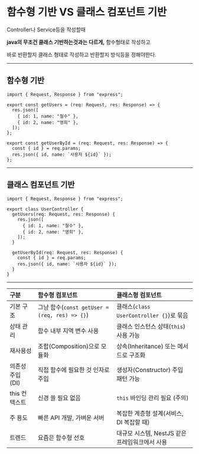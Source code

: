 # 함수형 기반 VS 클래스 컴포넌트 기반

Controller나 Service등을 작성할때

**java의 무조건 클래스 기반하는것과는 다르게,** 함수형태로 작성하고

바로 반환할지 클래스 형태로 작성하고 반환할지 방식등을 정해야한다.

---

## 함수형 기반

```
import { Request, Response } from "express";

export const getUsers = (req: Request, res: Response) => {
  res.json([
    { id: 1, name: "철수" },
    { id: 2, name: "영희" },
  ]);
};

export const getUserById = (req: Request, res: Response) => {
  const { id } = req.params;
  res.json({ id, name: `사용자 ${id}` });
};
```

---

## 클래스 컴포넌트 기반

```
import { Request, Response } from "express";

export class UserController {
  getUsers(req: Request, res: Response) {
    res.json([
      { id: 1, name: "철수" },
      { id: 2, name: "영희" },
    ]);
  }

  getUserById(req: Request, res: Response) {
    const { id } = req.params;
    res.json({ id, name: `사용자 ${id}` });
  }
}

```

---

| 구분             | 함수형 컴포넌트                               | 클래스형 컴포넌트                              |
| :--------------- | :-------------------------------------------- | :--------------------------------------------- |
| 기본 구조        | 그냥 함수(`const getUser = (req, res) => {}`) | 클래스(`class UserController {}`)로 묶음       |
| 상태 관리        | 함수 내부 지역 변수 사용                      | 클래스 인스턴스 상태(`this`) 사용 가능         |
| 재사용성         | 조합(Composition)으로 모듈화                  | 상속(Inheritance) 또는 메서드로 구조화         |
| 의존성 주입 (DI) | 직접 함수에 필요한 것 인자로 주입             | 생성자(Constructor) 주입 패턴 가능             |
| this 컨텍스트    | 신경 쓸 필요 없음                             | `this` 바인딩 관리 필요 (주의)                 |
| 주 용도          | 빠른 API 개발, 가벼운 서버                    | 복잡한 계층형 설계(서비스, DI 복잡할 때)       |
| 트렌드           | 요즘은 함수형 선호                            | 대규모 시스템, NestJS 같은 프레임워크에서 사용 |
